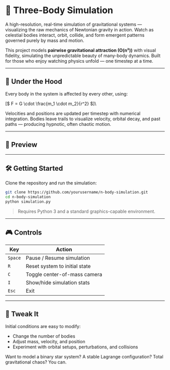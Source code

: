 # 🌌 Three-Body Simulation

A high-resolution, real-time simulation of gravitational systems — visualizing the raw mechanics of Newtonian gravity in action. Watch as celestial bodies interact, orbit, collide, and form emergent patterns governed purely by mass and motion.

This project models **pairwise gravitational attraction (O(n²))** with visual fidelity, simulating the unpredictable beauty of many-body dynamics. Built for those who enjoy watching physics unfold — one timestep at a time.

---

## 🧠 Under the Hood

Every body in the system is affected by every other, using:

\[$
F = G \cdot \frac{m_1 \cdot m_2}{r^2}
$]\

Velocities and positions are updated per timestep with numerical integration. Bodies leave trails to visualize velocity, orbital decay, and past paths — producing hypnotic, often chaotic motion.

---

## 📸 Preview



---

## 🛠️ Getting Started

Clone the repository and run the simulation:

```bash
git clone https://github.com/yourusername/n-body-simulation.git
cd n-body-simulation
python simulation.py
```

> Requires Python 3 and a standard graphics-capable environment.

---

## 🎮 Controls

| Key        | Action                              |
|------------|-------------------------------------|
| `Space`    | Pause / Resume simulation           |
| `R`        | Reset system to initial state       |
| `C`        | Toggle center-of-mass camera        |
| `I`        | Show/hide simulation stats          |
| `Esc`      | Exit                                |

---

## 🧭 Tweak It

Initial conditions are easy to modify:
- Change the number of bodies
- Adjust mass, velocity, and position
- Experiment with orbital setups, perturbations, and collisions

Want to model a binary star system? A stable Lagrange configuration? Total gravitational chaos? You can.
